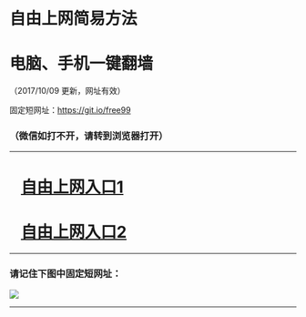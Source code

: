 ﻿# 自由上网简易方法

# 电脑、手机一键翻墙

（2017/10/09 更新，网址有效）

固定短网址：https://git.io/free99

### （微信如打不开，请转到浏览器打开）


***





# &nbsp;&nbsp; <a href="http://ft1640832147.fwq-tz-1001.info/fwqtz01.html?t=100900117453 " target="_blank">自由上网入口1</a>
# &nbsp;&nbsp; <a href="http://ft577110376.fwq-tz-1002.info/fwqtz02.html?t=10090012912 " target="_blank">自由上网入口2</a>
***

### 请记住下图中固定短网址：

<img src="https://s3-us-west-2.amazonaws.com/fwq-1001/yjfq-20170905okok.png" /> 


***

